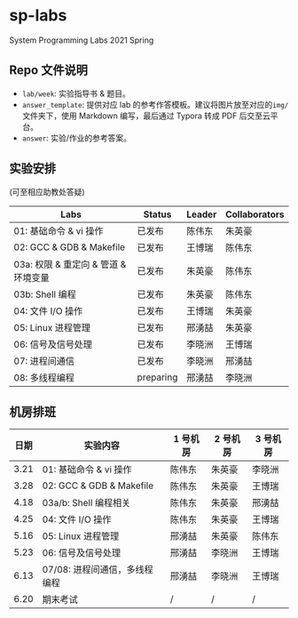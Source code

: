 # sp-labs

System Programming Labs 2021 Spring

## Repo 文件说明

- `lab/week`: 实验指导书 & 题目。
- `answer_template`: 提供对应 lab 的参考作答模板。建议将图片放至对应的`img/`文件夹下，使用 Markdown 编写，最后通过 Typora 转成 PDF 后交至云平台。
- `answer`: 实验/作业的参考答案。

## 实验安排

(可至相应助教处答疑)

| Labs                                 | Status    | Leader | Collaborators |
| ------------------------------------ | --------- | ------ | ------------- |
| 01: 基础命令 & vi 操作               | 已发布    | 陈伟东 | 朱英豪        |
| 02: GCC & GDB & Makefile             | 已发布    | 王博瑞 | 陈伟东        |
| 03a: 权限 & 重定向 & 管道 & 环境变量 | 已发布    | 朱英豪 | 陈伟东        |
| 03b: Shell 编程                      | 已发布    | 朱英豪 | 陈伟东        |
| 04: 文件 I/O 操作                    | 已发布    | 王博瑞 | 朱英豪        |
| 05: Linux 进程管理                   | 已发布    | 邢湧喆 | 朱英豪        |
| 06: 信号及信号处理                   | 已发布 | 李晓洲 | 王博瑞        |
| 07: 进程间通信                       | 已发布 | 李晓洲 | 邢湧喆        |
| 08: 多线程编程                       | preparing | 邢湧喆 | 李晓洲        |

## 机房排班

| 日期 | 实验内容                 | 1 号机房 | 2 号机房 | 3 号机房 |
| ---- | ------------------------ | -------- | -------- | -------- |
| 3.21 | 01: 基础命令 & vi 操作   | 陈伟东   | 朱英豪   | 李晓洲   |
| 3.28 | 02: GCC & GDB & Makefile | 陈伟东   | 朱英豪   | 王博瑞   |
| 4.18 | 03a/b: Shell 编程相关    | 陈伟东   | 朱英豪   | 邢湧喆   |
| 4.25 | 04: 文件 I/O 操作        | 陈伟东   | 朱英豪   | 王博瑞   |
| 5.16 | 05: Linux 进程管理       | 邢湧喆   | 朱英豪   | 陈伟东   |
| 5.23 | 06: 信号及信号处理       | 邢湧喆   | 李晓洲   | 王博瑞   |
| 6.13 | 07/08: 进程间通信，多线程编程           | 邢湧喆   | 李晓洲   | 王博瑞   |
| 6.20 | 期末考试           | /   | /   | /   |
